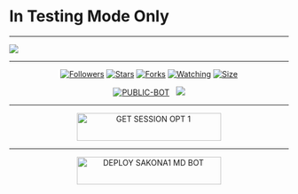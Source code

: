 # In Testing Mode Only

---
<a href="https://git.io/typing-svg">
    <img src="https://readme-typing-svg.herokuapp.com?color=FF1043&lines=**😘WELCOME+TO+MY+REPOSITERY😘**!;❤❤SAKONA1+MD+Thanks+for+visiting❤❤!;**🥰🥰QADEER+KHAN+KULACHI🥰🥰**!"/>
</a>

___





<p align="center">
<a href="https://github.com/Qadeer-Xtech/followers"><img title="Followers" src="https://img.shields.io/github/followers/Qadeer-Xtech?color=purple&style=flat-square"></a>
<a href="https://github.com/Qadeer-Xtech/SAKONA1-MD/stargazers/"><img title="Stars" src="https://img.shields.io/github/stars/Qadeer-Xtech/SAKONA1-MD?color=blue&style=flat-square"></a>
<a href="https://github.com/Qadeer-Xtech/SAKONA1-MD/network/members"><img title="Forks" src="https://img.shields.io/github/forks/Qadeer-Xtech/SAKONA1-MD?color=blue&style=flat-square"></a>
<a href="https://github.com/Qadeer-Xtech/SAKONA1-MD/watchers"><img title="Watching" src="https://img.shields.io/github/watchers/Qadeer-Xtech/SAKONA1-MD?label=Watchers&color=blue&style=flat-square"></a>
<a href="https://github.com/Qadeer-Xtech/SAKONA1-MD/"><img title="Size" src="https://img.shields.io/github/repo-size/Qadeer-Xtech/SAKONA1-MD?style=flat-square&color=green"></a>
<p align="center">
<a href="https://github.com/Qadeer-Xtech/SAKONA1-MD"><img title="PUBLIC-BOT" src="https://img.shields.io/static/v1?label=Language&message=English&style=flat-square&color=darkpink"></a> &nbsp;
  <img src="https://komarev.com/ghpvc/?username=Qadeer-Xtech&label=VIEWS&style=flat-square&color=blue" />
</a>











___
<p align="center">
  <a href="https://qadeer-pair-9e1dc45a3836.herokuapp.com/">
    <img title="GET SESSION OPT 1" src="https://img.shields.io/badge/🔑_GET_SAKONA1 MD_SESSION-000000?style=for-the-badge&logo=quantum&logoColor=white&color=skyblue" width="260" height="50"/>
  </a>

---
<p align="center">
<a href="https://dashboard.heroku.com/new?template=https://github.com/Qadeer-Xtech/SAKONA1-MD/tree/main">
    <img title="DEPLOY SAKONA1 MD BOT" src="https://img.shields.io/badge/🚀_DEPLOY_ON_HEROKU-000000?style=for-the-badge&logo=heroku&logoColor=white&color=FF00FF" width="260" height="50"/>
  </a>
</p>




